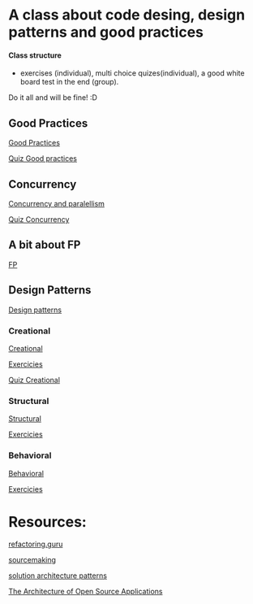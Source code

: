 # A class about code desing, design patterns and good practices

#### Class structure

- exercises (individual), multi choice quizes(individual), a good white board test in the end (group).

Do it all and will be fine! :D

## Good Practices

[Good Practices](https://github.com/joseteodoro/PUCES-JUN2020/blob/master/good_practices.md)

[Quiz Good practices](https://forms.gle/swTYNkL3u67c2R6N7)

## Concurrency

[Concurrency and paralellism](https://github.com/joseteodoro/PUCES-JUN2020/blob/master/concurrency_paralellism.md)

[Quiz Concurrency](https://forms.gle/5FLZrKngtXh4Wjev6)

## A bit about FP

[FP](https://github.com/joseteodoro/PUCES-JUN2020/blob/master/fp.md)

## Design Patterns

[Design patterns](https://github.com/joseteodoro/PUCES-JUN2020/blob/master/design_patterns.md)

### Creational

[Creational](https://github.com/joseteodoro/PUCES-JUN2020/blob/master/creational.md)

[Exercicies](https://github.com/joseteodoro/PUCES-JUN2020/blob/master/exercices/creational.md)

[Quiz Creational](https://forms.gle/569f6H15SZDJNzom9)

### Structural

[Structural](https://github.com/joseteodoro/PUCES-JUN2020/blob/master/structural.md)

[Exercicies](https://github.com/joseteodoro/PUCES-JUN2020/blob/master/exercices/structural.md)

### Behavioral

[Behavioral](https://github.com/joseteodoro/PUCES-JUN2020/blob/master/behavioral.md)

[Exercicies](https://github.com/joseteodoro/PUCES-JUN2020/blob/master/exercices/behavioral.md)

# Resources:

[refactoring.guru](https://refactoring.guru/design-patterns)

[sourcemaking](https://sourcemaking.com/design_patterns/)

[solution architecture patterns](https://github.com/chanakaudaya/solutions-architecture-patterns)

[The Architecture of Open Source Applications](http://aosabook.org/en/index.html)
